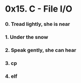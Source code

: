 # 0x15. C - File I/O

### 0. Tread lightly, she is near

### 1. Under the snow

### 2. Speak gently, she can hear

### 3. cp

### 4. elf
